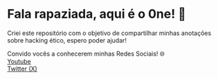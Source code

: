 # Fala rapaziada, aqui é o 0ne! 🤯
Criei este repositório com o objetivo de compartilhar minhas anotações sobre hacking ético, espero poder ajudar!

Convido vocês a conhecerem minhas Redes Sociais! 🌐<br>
<a href="https://www.youtube.com/channel/UCqqfKSKO8lW4_HwWOQ1XhZg">Youtube</a><br>
<a href="https://twitter.com/pwn0x01">Twitter (X)</a><br>

